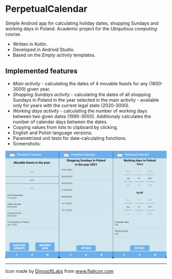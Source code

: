 # PerpetualCalendar
Simple Android app for calculating holiday dates, shopping Sundays and working days in Poland. Academic project for the *Ubiquitous computing* course.
* Written in Kotlin.
* Developed in Android Studio.
* Based on the *Empty activity* templates.

## Implemented features
* *Main activity* - calculating the dates of 4 movable feasts for any (1600-3000) given year.
* *Shopping Sundays activity* - calculating the dates of all shopping Sundays in Poland in the year selected in the main activity - available only for years with the current legal state (2020-3000).
* *Working days activity* - calculating the number of working days between two given dates (1990-3000). Additionaly calculates the number of calendar days between the dates.
* Copying values from lists to clipboard by clicking.
* English and Polish language versions.
* Parametrized unit tests for date-calculating functions.
* Screenshots:

![Screenshots](https://github.com/adam-handke/PerpetualCalendar/blob/main/screenshots.png?raw=true)
___
Icon made by <a href="https://www.flaticon.com/authors/dinosoftlabs" title="DinosoftLabs">DinosoftLabs</a> from <a href="https://www.flaticon.com/" title="Flaticon">www.flaticon.com</a>
